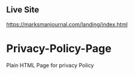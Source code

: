 ## Live Site
https://marksmanjournal.com/landing/index.html

# Privacy-Policy-Page
Plain HTML Page for privacy Policy
